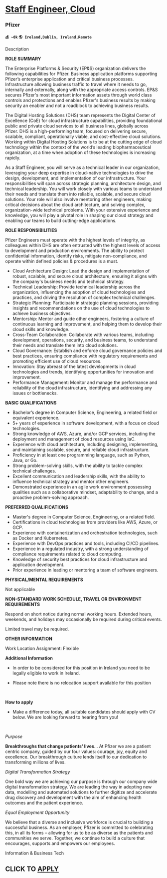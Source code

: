 # [Staff Engineer, Cloud](https://www.remotewlb.com/apply/staff-engineer-cloud-85235)  
### Pfizer  
#### `💰 ~0k` `🌎 Ireland,Dublin, Ireland,Remote`  

Description

**ROLE SUMMARY**

The Enterprise Platforms & Security (EP&S) organization delivers the following capabilities for Pfizer. Business application platforms supporting Pfizer’s enterprise application and critical business processes. Infrastructure allowing business traffic to travel where it needs to go, internally and externally, along with the appropriate access controls. EP&S secures Pfizer's most important information assets through world class controls and protections and enables Pfizer's business results by making security an enabler and not a roadblock to achieving business results.

The Digital Hosting Solutions (DHS) team represents the Digital Center of Excellence (CoE) for cloud infrastructure capabilities, providing foundational public and private cloud services to all business lines, globally across Pfizer. DHS is a high-performing team, focused on delivering secure, scalable, compliant, operationally viable, and cost-effective cloud solutions. Working within Digital Hosting Solutions is to be at the cutting edge of cloud technology within the context of the world’s leading biopharmaceutical organization, at a time when adoption of these technologies is increasing rapidly.

As a Staff Engineer, you will serve as a technical leader in our organization, leveraging your deep expertise in cloud-native technologies to drive the design, development, and implementation of our infrastructure. Your responsibilities will span across strategic planning, architecture design, and technical leadership. You will work closely with various teams to understand their needs and translate them into reliable, scalable, and secure cloud solutions. Your role will also involve mentoring other engineers, making critical decisions about the cloud architecture, and solving complex, organization-wide technical problems. With your extensive experience and knowledge, you will play a pivotal role in shaping our cloud strategy and enabling our teams to build cutting-edge applications.

 **ROLE RESPONSIBILITIES**

Pfizer Engineers must operate with the highest levels of integrity, as colleagues within DHS are often entrusted with the highest levels of access to development and production environments. The ability to protect confidential information, identify risks, mitigate non-compliance, and operate within defined policies & procedures is a must.

  * Cloud Architecture Design: Lead the design and implementation of robust, scalable, and secure cloud architecture, ensuring it aligns with the company's business needs and technical strategy.
  * Technical Leadership: Provide technical leadership across the organization, influencing the adoption of cloud technologies and practices, and driving the resolution of complex technical challenges.
  * Strategic Planning: Participate in strategic planning sessions, providing insights and recommendations on the use of cloud technologies to achieve business objectives.
  * Mentorship: Mentor and guide other engineers, fostering a culture of continuous learning and improvement, and helping them to develop their cloud skills and knowledge.
  * Cross-Team Collaboration: Collaborate with various teams, including development, operations, security, and business teams, to understand their needs and translate them into cloud solutions.
  * Cloud Governance: Establish and enforce cloud governance policies and best practices, ensuring compliance with regulatory requirements and promoting efficient use of cloud resources.
  * Innovation: Stay abreast of the latest developments in cloud technologies and trends, identifying opportunities for innovation and improvement.
  * Performance Management: Monitor and manage the performance and reliability of the cloud infrastructure, identifying and addressing any issues or bottlenecks.

**BASIC QUALIFICATIONS**

  * Bachelor’s degree in Computer Science, Engineering, a related field or equivalent experience.
  * 5+ years of experience in software development, with a focus on cloud technologies.
  * Strong knowledge of AWS, Azure, and/or GCP services, including the deployment and management of cloud resources using IaC.
  * Experience with cloud architecture, including designing, implementing, and maintaining scalable, secure, and reliable cloud infrastructure.
  * Proficiency in at least one programming language, such as Python, Java, or Go.
  * Strong problem-solving skills, with the ability to tackle complex technical challenges.
  * Excellent communication and leadership skills, with the ability to influence technical strategy and mentor other engineers.
  * Demonstrated experience in an agile work environment possessing qualities such as a collaborative mindset, adaptability to change, and a proactive problem-solving approach.

 **PREFERRED QUALIFICATIONS**

  * Master's degree in Computer Science, Engineering, or a related field.
  * Certifications in cloud technologies from providers like AWS, Azure, or GCP.
  * Experience with containerization and orchestration technologies, such as Docker and Kubernetes.
  * Experience with DevOps practices and tools, including CI/CD pipelines.
  * Experience in a regulated industry, with a strong understanding of compliance requirements related to cloud computing.
  * Knowledge of security best practices for cloud infrastructure and application development.
  * Prior experience in leading or mentoring a team of software engineers.

 **PHYSICAL/MENTAL REQUIREMENTS**

Not applicable

 **NON-STANDARD WORK SCHEDULE, TRAVEL OR ENVIRONMENT REQUIREMENTS**

Respond on short notice during normal working hours. Extended hours, weekends, and holidays may occasionally be required during critical events.

Limited travel may be required.

 **OTHER INFORMATION**

  
Work Location Assignment: Flexible  

 **Additional Information**

  * In order to be considered for this position in Ireland you need to be legally eligible to work in Ireland.

  * Please note there is no relocation support available for this position 

​

**How to apply**

  * Make a difference today, all suitable candidates should apply with CV below. We are looking forward to hearing from you!

​

 _Purpose_

**Breakthroughs that change patients' lives**... At Pfizer we are a patient centric company, guided by our four values: courage, joy, equity and excellence. Our breakthrough culture lends itself to our dedication to transforming millions of lives.

_Digital Transformation Strategy_

One bold way we are achieving our purpose is through our company wide digital transformation strategy. We are leading the way in adopting new data, modelling and automated solutions to further digitize and accelerate drug discovery and development with the aim of enhancing health outcomes and the patient experience.

_Equal Employment Opportunity_

We believe that a diverse and inclusive workforce is crucial to building a successful business. As an employer, Pfizer is committed to celebrating this, in all its forms – allowing for us to be as diverse as the patients and communities we serve. Together, we continue to build a culture that encourages, supports and empowers our employees.

Information & Business Tech

  
## CLICK TO [APPLY](https://www.remotewlb.com/apply/staff-engineer-cloud-85235)

